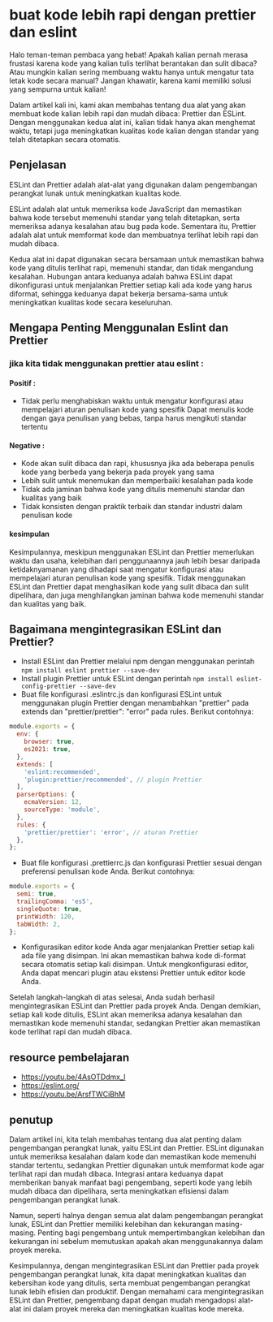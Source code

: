 # buat kode lebih rapi dengan prettier dan eslint
Halo teman-teman pembaca yang hebat! Apakah kalian pernah merasa frustasi karena kode yang kalian tulis terlihat berantakan dan sulit dibaca? Atau mungkin kalian sering membuang waktu hanya untuk mengatur tata letak kode secara manual? Jangan khawatir, karena kami memiliki solusi yang sempurna untuk kalian!

Dalam artikel kali ini, kami akan membahas tentang dua alat yang akan membuat kode kalian lebih rapi dan mudah dibaca: Prettier dan ESLint. Dengan menggunakan kedua alat ini, kalian tidak hanya akan menghemat waktu, tetapi juga meningkatkan kualitas kode kalian dengan standar yang telah ditetapkan secara otomatis.

## Penjelasan
ESLint dan Prettier adalah alat-alat yang digunakan dalam pengembangan perangkat lunak untuk meningkatkan kualitas kode.

ESLint adalah alat untuk memeriksa kode JavaScript dan memastikan bahwa kode tersebut memenuhi standar yang telah ditetapkan, serta memeriksa adanya kesalahan atau bug pada kode. Sementara itu, Prettier adalah alat untuk memformat kode dan membuatnya terlihat lebih rapi dan mudah dibaca.

Kedua alat ini dapat digunakan secara bersamaan untuk memastikan bahwa kode yang ditulis terlihat rapi, memenuhi standar, dan tidak mengandung kesalahan. Hubungan antara keduanya adalah bahwa ESLint dapat dikonfigurasi untuk menjalankan Prettier setiap kali ada kode yang harus diformat, sehingga keduanya dapat bekerja bersama-sama untuk meningkatkan kualitas kode secara keseluruhan.

## Mengapa Penting Menggunalan Eslint dan Prettier
### jika kita tidak menggunakan prettier atau eslint :
#### Positif :
- Tidak perlu menghabiskan waktu untuk mengatur konfigurasi atau mempelajari aturan penulisan kode yang spesifik
Dapat menulis kode dengan gaya penulisan yang bebas, tanpa harus mengikuti standar tertentu

#### Negative :
- Kode akan sulit dibaca dan rapi, khususnya jika ada beberapa penulis kode yang berbeda yang bekerja pada proyek yang sama
- Lebih sulit untuk menemukan dan memperbaiki kesalahan pada kode
- Tidak ada jaminan bahwa kode yang ditulis memenuhi standar dan kualitas yang baik
- Tidak konsisten dengan praktik terbaik dan standar industri dalam penulisan kode
#### kesimpulan
Kesimpulannya, meskipun menggunakan ESLint dan Prettier memerlukan waktu dan usaha, kelebihan dari penggunaannya jauh lebih besar daripada ketidaknyamanan yang dihadapi saat mengatur konfigurasi atau mempelajari aturan penulisan kode yang spesifik. Tidak menggunakan ESLint dan Prettier dapat menghasilkan kode yang sulit dibaca dan sulit dipelihara, dan juga menghilangkan jaminan bahwa kode memenuhi standar dan kualitas yang baik.

## Bagaimana mengintegrasikan ESLint dan Prettier?
- Install ESLint dan Prettier melalui npm dengan menggunakan perintah `npm install eslint prettier --save-dev`
- Install plugin Prettier untuk ESLint dengan perintah `npm install eslint-config-prettier --save-dev`
- Buat file konfigurasi .eslintrc.js dan konfigurasi ESLint untuk menggunakan plugin Prettier dengan menambahkan "prettier" pada extends dan "prettier/prettier": "error" pada rules. Berikut contohnya:
```javascript
module.exports = {
  env: {
    browser: true,
    es2021: true,
  },
  extends: [
    'eslint:recommended',
    'plugin:prettier/recommended', // plugin Prettier
  ],
  parserOptions: {
    ecmaVersion: 12,
    sourceType: 'module',
  },
  rules: {
    'prettier/prettier': 'error', // aturan Prettier
  },
};
```
- Buat file konfigurasi .prettierrc.js dan konfigurasi Prettier sesuai dengan preferensi penulisan kode Anda. Berikut contohnya:
```javascript
module.exports = {
  semi: true,
  trailingComma: 'es5',
  singleQuote: true,
  printWidth: 120,
  tabWidth: 2,
};
```
- Konfigurasikan editor kode Anda agar menjalankan Prettier setiap kali ada file yang disimpan. Ini akan memastikan bahwa kode di-format secara otomatis setiap kali disimpan. Untuk mengkonfigurasi editor, Anda dapat mencari plugin atau ekstensi Prettier untuk editor kode Anda.

Setelah langkah-langkah di atas selesai, Anda sudah berhasil mengintegrasikan ESLint dan Prettier pada proyek Anda. Dengan demikian, setiap kali kode ditulis, ESLint akan memeriksa adanya kesalahan dan memastikan kode memenuhi standar, sedangkan Prettier akan memastikan kode terlihat rapi dan mudah dibaca.
## resource pembelajaran
- https://youtu.be/4AsOTDdmx_I
- https://eslint.org/
- https://youtu.be/ArsfTWCiBhM
## penutup
Dalam artikel ini, kita telah membahas tentang dua alat penting dalam pengembangan perangkat lunak, yaitu ESLint dan Prettier. ESLint digunakan untuk memeriksa kesalahan dalam kode dan memastikan kode memenuhi standar tertentu, sedangkan Prettier digunakan untuk memformat kode agar terlihat rapi dan mudah dibaca. Integrasi antara keduanya dapat memberikan banyak manfaat bagi pengembang, seperti kode yang lebih mudah dibaca dan dipelihara, serta meningkatkan efisiensi dalam pengembangan perangkat lunak.

Namun, seperti halnya dengan semua alat dalam pengembangan perangkat lunak, ESLint dan Prettier memiliki kelebihan dan kekurangan masing-masing. Penting bagi pengembang untuk mempertimbangkan kelebihan dan kekurangan ini sebelum memutuskan apakah akan menggunakannya dalam proyek mereka.

Kesimpulannya, dengan mengintegrasikan ESLint dan Prettier pada proyek pengembangan perangkat lunak, kita dapat meningkatkan kualitas dan kebersihan kode yang ditulis, serta membuat pengembangan perangkat lunak lebih efisien dan produktif. Dengan memahami cara mengintegrasikan ESLint dan Prettier, pengembang dapat dengan mudah mengadopsi alat-alat ini dalam proyek mereka dan meningkatkan kualitas kode mereka.
